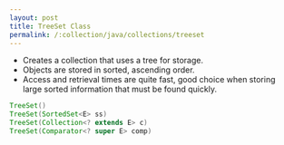 ```yaml
---
layout: post
title: TreeSet Class
permalink: /:collection/java/collections/treeset
---
```


* Creates a collection that uses a tree for storage. 
* Objects are stored in sorted, ascending order. 
* Access and retrieval times are quite fast, good choice when storing large sorted information that must be found quickly.

```java
TreeSet()
TreeSet(SortedSet<E> ss)
TreeSet(Collection<? extends E> c)
TreeSet(Comparator<? super E> comp)
```